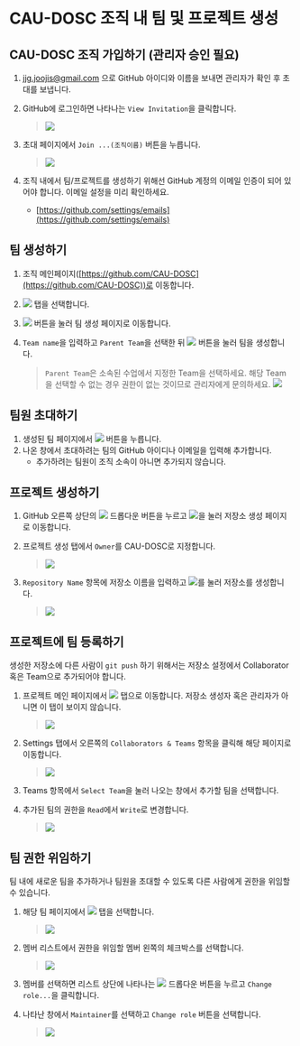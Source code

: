 # CAU-DOSC 조직 내 팀 및 프로젝트 생성

## CAU-DOSC 조직 가입하기 (관리자 승인 필요)

1. jjg.joojis@gmail.com 으로 GitHub 아이디와 이름을 보내면 관리자가 확인 후 초대를 보냅니다.
2. GitHub에 로그인하면 나타나는 `View Invitation`을 클릭합니다. 

   > ![](images/org-invitation.PNG)

3. 초대 페이지에서 `Join ...(조직이름)` 버튼을 누릅니다.

   > ![](images/org-join.PNG)

3. 조직 내에서 팀/프로젝트를 생성하기 위해선 GitHub 계정의 이메일 인증이 되어 있어야 합니다. 이메일 설정을 미리 확인하세요.
   - [https://github.com/settings/emails](https://github.com/settings/emails)

## 팀 생성하기

1. 조직 메인페이지([https://github.com/CAU-DOSC](https://github.com/CAU-DOSC))로 이동합니다.
2. ![](images/org-tab-teams.PNG) 탭을 선택합니다.
3. ![](images/org-new-team-button.PNG) 버튼을 눌러 팀 생성 페이지로 이동합니다.
4. `Team name`을 입력하고 `Parent Team`을 선택한 뒤 ![](images/org-create-team-button.PNG) 버튼을 눌러 팀을 생성합니다.

   > `Parent Team`은 소속된 수업에서 지정한 Team을 선택하세요. 해당 Team을 선택할 수 없는 경우 권한이 없는 것이므로 관리자에게 문의하세요. ![](images/org-create-new-team.PNG)

## 팀원 초대하기

1. 생성된 팀 페이지에서 ![](images/add-a-member-button.PNG) 버튼을 누릅니다.
2. 나온 창에서 초대하려는 팀의 GitHub 아이디나 이메일을 입력해 추가합니다.
   - 추가하려는 팀원이 조직 소속이 아니면 추가되지 않습니다.

## 프로젝트 생성하기

1. GitHub 오른쪽 상단의 ![](images/plus-button-on-the-top.PNG) 드롭다운 버튼을 누르고 ![](images/new-repository-button.PNG)을 눌러 저장소 생성 페이지로 이동합니다.
2. 프로젝트 생성 탭에서 `Owner`를 CAU-DOSC로 지정합니다.
   
   > ![](images/create-new-repo-owner.PNG)

3. `Repository Name` 항목에 저장소 이름을 입력하고 ![](images/create-repository-button.PNG)를 눌러 저장소를 생성합니다.

   > ![](images/create-a-new-repo-example.PNG)

## 프로젝트에 팀 등록하기

생성한 저장소에 다른 사람이 `git push` 하기 위해서는 저장소 설정에서 Collaborator 혹은 Team으로 추가되어야 합니다.

1. 프로젝트 메인 페이지에서 ![](images/repo-tab-settings.PNG) 탭으로 이동합니다. 저장소 생성자 혹은 관리자가 아니면 이 탭이 보이지 않습니다.

   > ![](images/project-main-page-tabs.PNG)

2. Settings 탭에서 오른쪽의 `Collaborators & Teams` 항목을 클릭해 해당 페이지로 이동합니다.

   > ![](images/repo-settings-tabs.PNG)

3. Teams 항목에서 `Select Team`을 눌러 나오는 창에서 추가할 팀을 선택합니다.
4. 추가된 팀의 권한을 `Read`에서 `Write`로 변경합니다.

   > ![](images/team-permission.PNG)

## 팀 권한 위임하기

팀 내에 새로운 팀을 추가하거나 팀원을 초대할 수 있도록 다른 사람에게 권한을 위임할 수 있습니다.

1. 해당 팀 페이지에서 ![](images/org-tab-members.PNG) 탭을 선택합니다.

   > ![](images/org-team-tabs.PNG)

2. 멤버 리스트에서 권한을 위임할 멤버 왼쪽의 체크박스를 선택합니다.

   > ![](images/member-list-example.PNG)

3. 멤버를 선택하면 리스트 상단에 나타나는 ![](images/team-member-selected.PNG) 드롭다운 버튼을 누르고 `Change role...`을 클릭합니다.
4. 나타난 창에서 `Maintainer`를 선택하고 `Change role` 버튼을 선택합니다.

   > ![](images/team-select-a-new-role.PNG)
